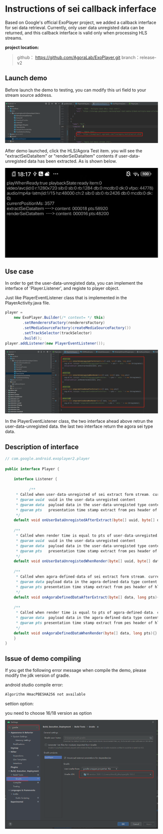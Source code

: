 # Instructions of sei callback inferface


Based on Google's official ExoPlayer project, we added a callback interface for sei data retrieval. Currently, only user data unregisted data can be returned, and this callback interface is valid only when processing HLS streams.

**project location:**

>github： https://github.com/AgoraLab/ExoPlayer.git
>branch：release-v2 

## Launch demo

Before launch the demo to testing, you can modify this uri field to your stream source address.

![](./images/demo-setup.png)


After demo launched, click the HLS/Agora Test item. you will see the "extractSeiDataItem" or "renderSeiDataItem" contents if user-data-unregisted data has been extracted. As is shown below.

![](./images/demo.jpg)

## Use case 

In order to get the user-data-unregisted data, you can implement the interface of 'Player.Listener', and registe to player object.

Just like PlayerEventListener class that is implemented in the PlayerActivity.java file.

```java
player =
    new ExoPlayer.Builder(/* context= */ this)
        .setRenderersFactory(renderersFactory)
        .setMediaSourceFactory(createMediaSourceFactory())
        .setTrackSelector(trackSelector)
        .build();
player.addListener(new PlayerEventListener());
```

![](./images/sei-interface.png)

In the PlayerEventListener class, the two interface ahead above retrun the user-data-unregisted data. the last two interface return the agora sei type data.

## Description of interface

```java
// com.google.android.exoplayer2.player

public interface Player {

    interface Listener {

           /**
     * Called when user-data-unregisted of sei extract form stream. current only valid for hls
     * @param uuid  uuid in the user-data-unregisted content
     * @param data  payload data in the user-data-unregisted type content of sei
     * @param pts   presentation time stamp extract from pes header of hls
     */
    default void onUserDataUnregistedAfterExtract(byte[] uuid, byte[] data, long pts){}

    /**
     * Called when render time is equal to pts of user-data-unregisted. current only valid for hls
     * @param uuid  uuid in the user-data-unregisted content
     * @param data  payload data in the user-data-unregisted type content of sei
     * @param pts   presentation time stamp extract from pes header of hls
     */
    default void onUserDataUnregistedWhenRender(byte[] uuid, byte[] data, long pts){}

    /**
     * Called when agora-defined-data of sei extract form stream. current only valid for hls
     * @param data payload data in the agora-defined-data type content of sei
     * @param pts presentation time stamp extract from pes header of hls
     */
    default void onAgoraDefinedDataAfterExtract(byte[] data, long pts){}

    /**
     * Called when render time is equal to pts of agora-defined-data. current only valid for hls
     * @param data  payload data in the agora-defined-data type content of sei
     * @param pts presentation time stamp extract from pes header of hls
     */
    default void onAgoraDefinedDataWhenRender(byte[] data, long pts){}
    }
}
```


## Issue of demo compiling 

If you get the following error message when compile the demo, please modify the jdk version of gradle.

android studio compile error:
```sh
Algorithm HmacPBESHA256 not available
```

settion option:

you need to choose 16/18 version as option

![](./images/gradle-jdk-version.png)






